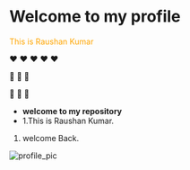 # Welcome to my profile
<body>
   <div style="color: orange">
This is Raushan Kumar
   </div>
</body>

:heart: :heart: :heart: :heart: :heart:

:green_heart:
:green_heart:
:green_heart:

:purple_heart:
:white_heart:
:yellow_heart:

- **welcome to my repository**
- 1.This is Raushan Kumar.

1. welcome Back.

<!-- <picture>

<source media="(min-width: 650px)" srcset="profile_pic.jpg">

<source media="(min-width: 250px)" srcset="profile_pic.jpg">

<img alt="Raushan Kumar_profile-picture" src="profile_pic.jpg" style="width:auto;">

</picture> -->
![profile_pic](https://github.com/raushan7747/Scratch_C/assets/137276147/b09a1152-4068-4c07-b735-11f2cc015384)

<!-- 1. There's also the whole codes
   - look at also Function A-Z
   - and also much more in C
     - [X] Also, Java is there
       - [x] and, HTML
1. May be something missing
2. Look at the another Repositories

> [! NOTE]
> Highlights information that users should take into account, even when skimming. -->

<!-- > [! IMPORTANT]
> Crucial information necessary for users to succeed.

> [! WARNING]
> Critical content demanding immediate user attention due to potential risks. -->

<!-- Here is a simple footnote[^1].

A footnote can also have multiple lines[^2].

[^1]: My reference.
[^2]: To add line breaks within a footnote, prefix new lines with 2 spaces.
  This is a second line -->
